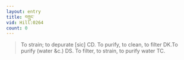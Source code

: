 ```yaml
---
layout: entry
title: བགྲུང་
vid: Hill:0264
count: 0
---
```

> To strain; to depurate [sic] CD\. To purify, to clean, to filter DK\.To purify (water &c\.) DS\. To filter, to strain, to purify water TC\.


